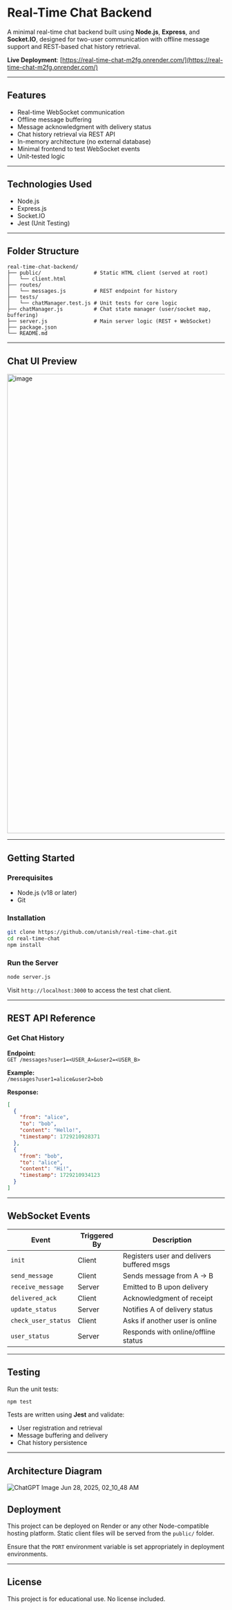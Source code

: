 
# Real-Time Chat Backend

A minimal real-time chat backend built using **Node.js**, **Express**, and **Socket.IO**, designed for two-user communication with offline message support and REST-based chat history retrieval.

**Live Deployment**: [https://real-time-chat-m2fg.onrender.com/](https://real-time-chat-m2fg.onrender.com/)

---

## Features

- Real-time WebSocket communication
- Offline message buffering
- Message acknowledgment with delivery status
- Chat history retrieval via REST API
- In-memory architecture (no external database)
- Minimal frontend to test WebSocket events
- Unit-tested logic

---

## Technologies Used

- Node.js
- Express.js
- Socket.IO
- Jest (Unit Testing)

---

## Folder Structure

```
real-time-chat-backend/
├── public/                 # Static HTML client (served at root)
│   └── client.html
├── routes/
│   └── messages.js         # REST endpoint for history
├── tests/
│   └── chatManager.test.js # Unit tests for core logic
├── chatManager.js          # Chat state manager (user/socket map, buffering)
├── server.js               # Main server logic (REST + WebSocket)
├── package.json
└── README.md
```

---

## Chat UI Preview

<img width="1064" alt="image" src="https://github.com/user-attachments/assets/af572026-d30e-4bd5-a0b5-ae116e639eee" />

---

## Getting Started

### Prerequisites

- Node.js (v18 or later)
- Git

### Installation

```bash
git clone https://github.com/utanish/real-time-chat.git
cd real-time-chat
npm install
```

### Run the Server

```bash
node server.js
```

Visit `http://localhost:3000` to access the test chat client.

---

## REST API Reference

### Get Chat History

**Endpoint:**  
`GET /messages?user1=<USER_A>&user2=<USER_B>`

**Example:**  
`/messages?user1=alice&user2=bob`

**Response:**
```json
[
  {
    "from": "alice",
    "to": "bob",
    "content": "Hello!",
    "timestamp": 1729210928371
  },
  {
    "from": "bob",
    "to": "alice",
    "content": "Hi!",
    "timestamp": 1729210934123
  }
]
```

---

## WebSocket Events

| Event              | Triggered By     | Description                                |
|-------------------|------------------|--------------------------------------------|
| `init`            | Client           | Registers user and delivers buffered msgs  |
| `send_message`    | Client           | Sends message from A → B                 |
| `receive_message` | Server           | Emitted to B upon delivery                 |
| `delivered_ack`   | Client           | Acknowledgment of receipt                  |
| `update_status`   | Server           | Notifies A of delivery status              |
| `check_user_status` | Client         | Asks if another user is online            |
| `user_status`     | Server           | Responds with online/offline status       |

---

## Testing

Run the unit tests:

```bash
npm test
```

Tests are written using **Jest** and validate:
- User registration and retrieval
- Message buffering and delivery
- Chat history persistence

---

## Architecture Diagram

![ChatGPT Image Jun 28, 2025, 02_10_48 AM](https://github.com/user-attachments/assets/978bec90-c9ba-4e27-adff-147bbbb8c54b)

## Deployment

This project can be deployed on Render or any other Node-compatible hosting platform. Static client files will be served from the `public/` folder.

Ensure that the `PORT` environment variable is set appropriately in deployment environments.

---

## License

This project is for educational use. No license included.
